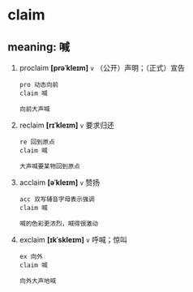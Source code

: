 # claim

## meaning: 喊

1. proclaim **[prəˈkleɪm]** `v` （公开）声明；（正式）宣告

   ```
   pro 动态向前
   claim 喊

   向前大声喊
   ```

2. reclaim **[rɪˈkleɪm]** `v` 要求归还

   ```
   re 回到原点
   claim 喊

   大声喊要某物回到原点
   ```

3. acclaim **[əˈkleɪm]** `v` 赞扬

   ```
   acc 双写辅音字母表示强调
   claim 喊

   喊的色彩更浓烈，喊得很激动
   ```

4. exclaim **[ɪkˈskleɪm]** `v` 呼喊；惊叫

   ```
   ex 向外
   claim 喊

   向外大声地喊
   ```
